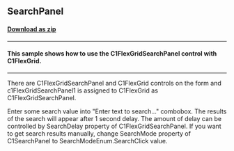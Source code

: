 ## SearchPanel
#### [Download as zip](https://grapecity.github.io/DownGit/#/home?url=https://github.com/GrapeCity/ComponentOne-WinForms-Samples/tree/master/NetFramework\FlexGrid\CS\SearchPanel)
____
#### This sample shows how to use the C1FlexGridSearchPanel control with C1FlexGrid.
____
There are C1FlexGridSearchPanel and C1FlexGrid controls on the form and c1FlexGridSearchPanel1 is assigned to C1FlexGrid as C1FlexGridSearchPanel.

Enter some search value into "Enter text to search..." combobox. The results of the search will appear after 1 second delay.
The amount of delay can be controlled by SearchDelay property of C1FlexGridSearchPanel.
If you want to get search results manually, change SearchMode property of C1SearchPanel to SearchModeEnum.SearchClick value.
